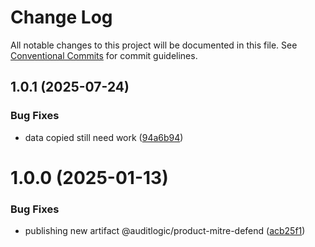 # Change Log

All notable changes to this project will be documented in this file.
See [Conventional Commits](https://conventionalcommits.org) for commit guidelines.

## 1.0.1 (2025-07-24)


### Bug Fixes

* data copied still need work ([94a6b94](https://github.com/zerobias-org/product/commit/94a6b942fb0516367548599d739529536132755a))





# 1.0.0 (2025-01-13)


### Bug Fixes

* publishing new artifact @auditlogic/product-mitre-defend ([acb25f1](https://github.com/auditlogic/product/commit/acb25f1ba7b7818d420bd209282fb561b387a737))
